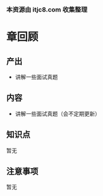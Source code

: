 ### 本资源由 itjc8.com 收集整理
# 章回顾

## 产出

- 讲解一些面试真题

## 内容

- 讲解一些面试真题（会不定期更新）

## 知识点

暂无

## 注意事项

暂无
